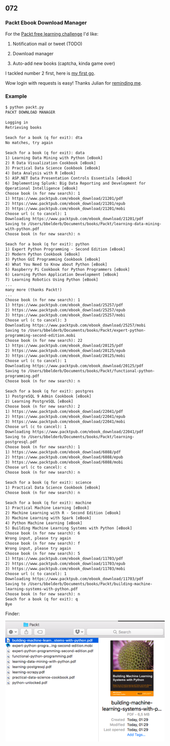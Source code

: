 ## 072

### Packt Ebook Download Manager

For the [Packt free learning challenge](https://pybit.es/codechallenge22.html) I'd like: 

1. Notification mail or tweet (TODO)

2. Download manager

3. Auto-add new books (captcha, kinda game over)

I tackled number 2 first, here is [my first go](https://github.com/pybites/100DaysOfCode/blob/master/072/packt.py). 

Wow login with requests is easy! Thanks Julian for [reminding me](https://pybit.es/requests-session.html).

### Example

	$ python packt.py
	PACKT DOWNLOAD MANAGER

	Logging in
	Retrieving books

	Seach for a book (q for exit): dta
	No matches, try again

	Seach for a book (q for exit): data
	1) Learning Data Mining with Python [eBook]
	2) R Data Visualization Cookbook [eBook]
	3) Practical Data Science Cookbook [eBook]
	4) Data Analysis with R [eBook]
	5) ASP.NET Data Presentation Controls Essentials [eBook]
	6) Implementing Splunk: Big Data Reporting and Development for Operational Intelligence [eBook]
	Choose book (n for new search): 1
	1) https://www.packtpub.com/ebook_download/21201/pdf
	2) https://www.packtpub.com/ebook_download/21201/epub
	3) https://www.packtpub.com/ebook_download/21201/mobi
	Choose url (c to cancel): 1
	Downloading https://www.packtpub.com/ebook_download/21201/pdf
	Saving to /Users/bbelderb/Documents/books/Packt/learning-data-mining-with-python.pdf
	Choose book (n for new search): n

	Seach for a book (q for exit): python
	1) Expert Python Programming - Second Edition [eBook]
	2) Modern Python Cookbook [eBook]
	3) Python GUI Programming Cookbook [eBook]
	4) What You Need to Know about Python [eBook]
	5) Raspberry Pi Cookbook for Python Programmers [eBook]
	6) Learning Python Application Development [eBook]
	7) Learning Robotics Using Python [eBook]
	...
	many more (thanks Packt!)
	...
	Choose book (n for new search): 1
	1) https://www.packtpub.com/ebook_download/25257/pdf
	2) https://www.packtpub.com/ebook_download/25257/epub
	3) https://www.packtpub.com/ebook_download/25257/mobi
	Choose url (c to cancel): 3
	Downloading https://www.packtpub.com/ebook_download/25257/mobi
	Saving to /Users/bbelderb/Documents/books/Packt/expert-python-programming-second-edition.mobi
	Choose book (n for new search): 22
	1) https://www.packtpub.com/ebook_download/20125/pdf
	2) https://www.packtpub.com/ebook_download/20125/epub
	3) https://www.packtpub.com/ebook_download/20125/mobi
	Choose url (c to cancel): 1
	Downloading https://www.packtpub.com/ebook_download/20125/pdf
	Saving to /Users/bbelderb/Documents/books/Packt/functional-python-programming.pdf
	Choose book (n for new search): n

	Seach for a book (q for exit): postgres
	1) PostgreSQL 9 Admin Cookbook [eBook]
	2) Learning PostgreSQL [eBook]
	Choose book (n for new search): 2
	1) https://www.packtpub.com/ebook_download/22041/pdf
	2) https://www.packtpub.com/ebook_download/22041/epub
	3) https://www.packtpub.com/ebook_download/22041/mobi
	Choose url (c to cancel): 1
	Downloading https://www.packtpub.com/ebook_download/22041/pdf
	Saving to /Users/bbelderb/Documents/books/Packt/learning-postgresql.pdf
	Choose book (n for new search): 1
	1) https://www.packtpub.com/ebook_download/6088/pdf
	2) https://www.packtpub.com/ebook_download/6088/epub
	3) https://www.packtpub.com/ebook_download/6088/mobi
	Choose url (c to cancel): c
	Choose book (n for new search): n

	Seach for a book (q for exit): science
	1) Practical Data Science Cookbook [eBook]
	Choose book (n for new search): n

	Seach for a book (q for exit): machine
	1) Practical Machine Learning [eBook]
	2) Machine Learning with R - Second Edition [eBook]
	3) Machine Learning with Spark [eBook]
	4) Python Machine Learning [eBook]
	5) Building Machine Learning Systems with Python [eBook]
	Choose book (n for new search): 6
	Wrong input, please try again
	Choose book (n for new search): f
	Wrong input, please try again
	Choose book (n for new search): 5
	1) https://www.packtpub.com/ebook_download/11703/pdf
	2) https://www.packtpub.com/ebook_download/11703/epub
	3) https://www.packtpub.com/ebook_download/11703/mobi
	Choose url (c to cancel): 1
	Downloading https://www.packtpub.com/ebook_download/11703/pdf
	Saving to /Users/bbelderb/Documents/books/Packt/building-machine-learning-systems-with-python.pdf
	Choose book (n for new search): n
	Seach for a book (q for exit): q
	Bye

Finder:

![downloasds](out-folder.png)
